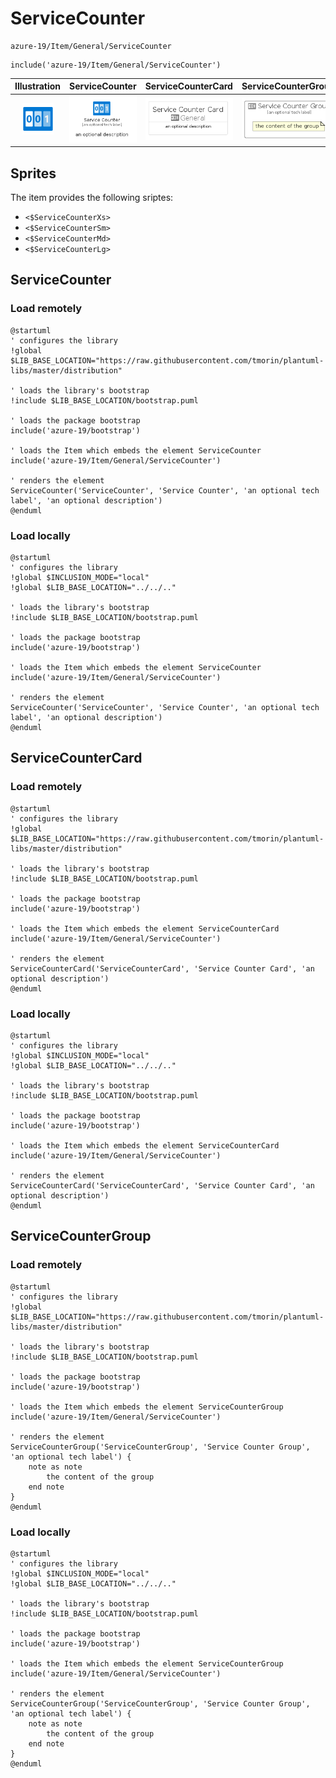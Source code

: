 # ServiceCounter


```text
azure-19/Item/General/ServiceCounter
```

```text
include('azure-19/Item/General/ServiceCounter')
```



| Illustration | ServiceCounter | ServiceCounterCard | ServiceCounterGroup |
| :---: | :---: | :---: | :---: |
| ![illustration for Illustration](../../../azure-19/Item/General/ServiceCounter.png) | ![illustration for ServiceCounter](../../../azure-19/Item/General/ServiceCounter.Local.png) | ![illustration for ServiceCounterCard](../../../azure-19/Item/General/ServiceCounterCard.Local.png) | ![illustration for ServiceCounterGroup](../../../azure-19/Item/General/ServiceCounterGroup.Local.png) |



## Sprites
The item provides the following sriptes:

- `<$ServiceCounterXs>`
- `<$ServiceCounterSm>`
- `<$ServiceCounterMd>`
- `<$ServiceCounterLg>`





## ServiceCounter

### Load remotely
```plantuml
@startuml
' configures the library
!global $LIB_BASE_LOCATION="https://raw.githubusercontent.com/tmorin/plantuml-libs/master/distribution"

' loads the library's bootstrap
!include $LIB_BASE_LOCATION/bootstrap.puml

' loads the package bootstrap
include('azure-19/bootstrap')

' loads the Item which embeds the element ServiceCounter
include('azure-19/Item/General/ServiceCounter')

' renders the element
ServiceCounter('ServiceCounter', 'Service Counter', 'an optional tech label', 'an optional description')
@enduml
```

### Load locally
```plantuml
@startuml
' configures the library
!global $INCLUSION_MODE="local"
!global $LIB_BASE_LOCATION="../../.."

' loads the library's bootstrap
!include $LIB_BASE_LOCATION/bootstrap.puml

' loads the package bootstrap
include('azure-19/bootstrap')

' loads the Item which embeds the element ServiceCounter
include('azure-19/Item/General/ServiceCounter')

' renders the element
ServiceCounter('ServiceCounter', 'Service Counter', 'an optional tech label', 'an optional description')
@enduml
```

## ServiceCounterCard

### Load remotely
```plantuml
@startuml
' configures the library
!global $LIB_BASE_LOCATION="https://raw.githubusercontent.com/tmorin/plantuml-libs/master/distribution"

' loads the library's bootstrap
!include $LIB_BASE_LOCATION/bootstrap.puml

' loads the package bootstrap
include('azure-19/bootstrap')

' loads the Item which embeds the element ServiceCounterCard
include('azure-19/Item/General/ServiceCounter')

' renders the element
ServiceCounterCard('ServiceCounterCard', 'Service Counter Card', 'an optional description')
@enduml
```

### Load locally
```plantuml
@startuml
' configures the library
!global $INCLUSION_MODE="local"
!global $LIB_BASE_LOCATION="../../.."

' loads the library's bootstrap
!include $LIB_BASE_LOCATION/bootstrap.puml

' loads the package bootstrap
include('azure-19/bootstrap')

' loads the Item which embeds the element ServiceCounterCard
include('azure-19/Item/General/ServiceCounter')

' renders the element
ServiceCounterCard('ServiceCounterCard', 'Service Counter Card', 'an optional description')
@enduml
```

## ServiceCounterGroup

### Load remotely
```plantuml
@startuml
' configures the library
!global $LIB_BASE_LOCATION="https://raw.githubusercontent.com/tmorin/plantuml-libs/master/distribution"

' loads the library's bootstrap
!include $LIB_BASE_LOCATION/bootstrap.puml

' loads the package bootstrap
include('azure-19/bootstrap')

' loads the Item which embeds the element ServiceCounterGroup
include('azure-19/Item/General/ServiceCounter')

' renders the element
ServiceCounterGroup('ServiceCounterGroup', 'Service Counter Group', 'an optional tech label') {
    note as note
        the content of the group
    end note
}
@enduml
```

### Load locally
```plantuml
@startuml
' configures the library
!global $INCLUSION_MODE="local"
!global $LIB_BASE_LOCATION="../../.."

' loads the library's bootstrap
!include $LIB_BASE_LOCATION/bootstrap.puml

' loads the package bootstrap
include('azure-19/bootstrap')

' loads the Item which embeds the element ServiceCounterGroup
include('azure-19/Item/General/ServiceCounter')

' renders the element
ServiceCounterGroup('ServiceCounterGroup', 'Service Counter Group', 'an optional tech label') {
    note as note
        the content of the group
    end note
}
@enduml
```

